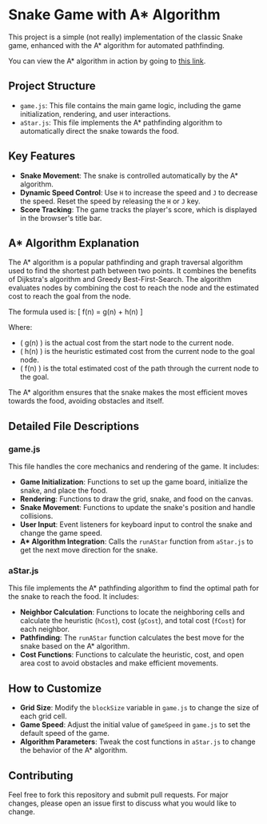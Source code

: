 # Snake Game with A\* Algorithm

This project is a simple (not really) implementation of the classic Snake game, enhanced with the A\* algorithm for automated pathfinding.

You can view the A\* algorithm in action by going to [this link](https://si6gma.github.io/SnakeAI/).

## Project Structure

- `game.js`: This file contains the main game logic, including the game initialization, rendering, and user interactions.
- `aStar.js`: This file implements the A\* pathfinding algorithm to automatically direct the snake towards the food.

## Key Features

- **Snake Movement**: The snake is controlled automatically by the A\* algorithm.
- **Dynamic Speed Control**: Use `H` to increase the speed and `J` to decrease the speed. Reset the speed by releasing the `H` or `J` key.
- **Score Tracking**: The game tracks the player's score, which is displayed in the browser's title bar.

## A\* Algorithm Explanation

The A\* algorithm is a popular pathfinding and graph traversal algorithm used to find the shortest path between two points. It combines the benefits of Dijkstra's algorithm and Greedy Best-First-Search. The algorithm evaluates nodes by combining the cost to reach the node and the estimated cost to reach the goal from the node.

The formula used is:
\[ f(n) = g(n) + h(n) \]

Where:

- \( g(n) \) is the actual cost from the start node to the current node.
- \( h(n) \) is the heuristic estimated cost from the current node to the goal node.
- \( f(n) \) is the total estimated cost of the path through the current node to the goal.

The A\* algorithm ensures that the snake makes the most efficient moves towards the food, avoiding obstacles and itself.

## Detailed File Descriptions

### game.js

This file handles the core mechanics and rendering of the game. It includes:

- **Game Initialization**: Functions to set up the game board, initialize the snake, and place the food.
- **Rendering**: Functions to draw the grid, snake, and food on the canvas.
- **Snake Movement**: Functions to update the snake's position and handle collisions.
- **User Input**: Event listeners for keyboard input to control the snake and change the game speed.
- **A\* Algorithm Integration**: Calls the `runAStar` function from `aStar.js` to get the next move direction for the snake.

### aStar.js

This file implements the A\* pathfinding algorithm to find the optimal path for the snake to reach the food. It includes:

- **Neighbor Calculation**: Functions to locate the neighboring cells and calculate the heuristic (`hCost`), cost (`gCost`), and total cost (`fCost`) for each neighbor.
- **Pathfinding**: The `runAStar` function calculates the best move for the snake based on the A\* algorithm.
- **Cost Functions**: Functions to calculate the heuristic, cost, and open area cost to avoid obstacles and make efficient movements.

## How to Customize

- **Grid Size**: Modify the `blockSize` variable in `game.js` to change the size of each grid cell.
- **Game Speed**: Adjust the initial value of `gameSpeed` in `game.js` to set the default speed of the game.
- **Algorithm Parameters**: Tweak the cost functions in `aStar.js` to change the behavior of the A\* algorithm.

## Contributing

Feel free to fork this repository and submit pull requests. For major changes, please open an issue first to discuss what you would like to change.

